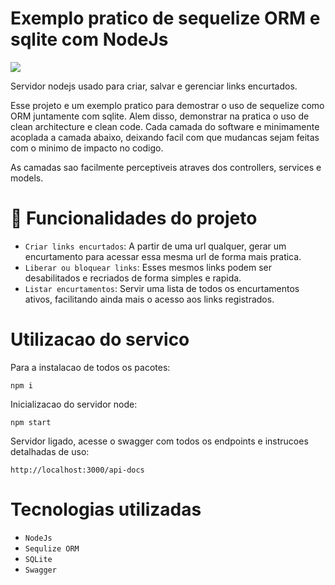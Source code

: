 # Exemplo pratico de sequelize ORM e sqlite com NodeJs
<p align="left">
<img src="http://img.shields.io/static/v1?label=STATUS&message=EM%20DESENVOLVIMENTO&color=GREEN&style=for-the-badge"/>
</p>
Servidor nodejs usado para criar, salvar e gerenciar links encurtados.

Esse projeto e um exemplo pratico para demostrar o uso de sequelize como ORM juntamente com sqlite.
Alem disso, demonstrar na pratica o uso de clean architecture e clean code. Cada camada do software e minimamente acoplada a camada abaixo, deixando facil com que mudancas sejam feitas com o minimo de impacto no codigo.

As camadas sao facilmente perceptiveis atraves dos controllers, services e models.

# :link: Funcionalidades do projeto

- `Criar links encurtados`: A partir de uma url qualquer, gerar um encurtamento para acessar essa mesma url de forma mais pratica.
- `Liberar ou bloquear links`: Esses mesmos links podem ser desabilitados e recriados de forma simples e rapida.
- `Listar encurtamentos`: Servir uma lista de todos os encurtamentos ativos, facilitando ainda mais o acesso aos links registrados.

# Utilizacao do servico
Para a instalacao de todos os pacotes:
```
npm i 
```

Inicializacao do servidor node:
```
npm start
```

Servidor ligado, acesse o swagger com todos os endpoints e instrucoes detalhadas de uso:
```
http://localhost:3000/api-docs
```

# Tecnologias utilizadas

- `NodeJs`
- `Sequlize ORM`
- `SQLite`
- `Swagger`